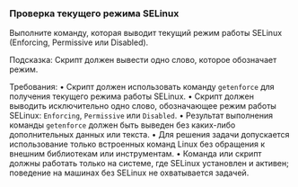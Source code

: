
### Проверка текущего режима SELinux

Выполните команду, которая выводит текущий режим работы SELinux (Enforcing, Permissive или Disabled).

Подсказка: Скрипт должен вывести одно слово, которое обозначает режим.

Требования:
•	Скрипт должен использовать команду `getenforce` для получения текущего режима работы SELinux.
•	Скрипт должен выводить исключительно одно слово, обозначающее режим работы SELinux: `Enforcing`, `Permissive` или `Disabled`.
•	Результат выполнения команды `getenforce` должен быть выведен без каких-либо дополнительных данных или текста.
•	Для решения задачи допускается использование только встроенных команд Linux без обращения к внешним библиотекам или инструментам.
•	Команда или скрипт должны работать только на системе, где SELinux установлен и активен; поведение на машинах без SELinux не охватывается задачей.